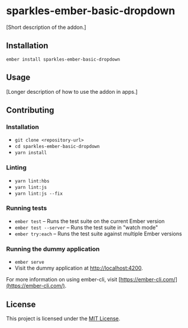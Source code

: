 sparkles-ember-basic-dropdown
==============================================================================

[Short description of the addon.]

Installation
------------------------------------------------------------------------------

```
ember install sparkles-ember-basic-dropdown
```


Usage
------------------------------------------------------------------------------

[Longer description of how to use the addon in apps.]


Contributing
------------------------------------------------------------------------------

### Installation

* `git clone <repository-url>`
* `cd sparkles-ember-basic-dropdown`
* `yarn install`

### Linting

* `yarn lint:hbs`
* `yarn lint:js`
* `yarn lint:js --fix`

### Running tests

* `ember test` – Runs the test suite on the current Ember version
* `ember test --server` – Runs the test suite in "watch mode"
* `ember try:each` – Runs the test suite against multiple Ember versions

### Running the dummy application

* `ember serve`
* Visit the dummy application at [http://localhost:4200](http://localhost:4200).

For more information on using ember-cli, visit [https://ember-cli.com/](https://ember-cli.com/).

License
------------------------------------------------------------------------------

This project is licensed under the [MIT License](LICENSE.md).
